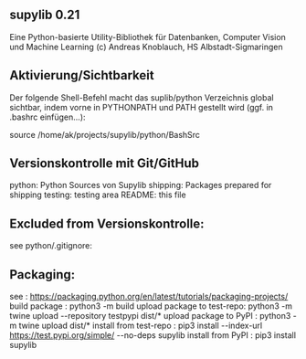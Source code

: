 supylib 0.21
-------------------------
Eine Python-basierte Utility-Bibliothek für Datenbanken, Computer Vision und Machine Learning
(c) Andreas Knoblauch, HS Albstadt-Sigmaringen

Aktivierung/Sichtbarkeit
-------------------------
Der folgende Shell-Befehl macht das suplib/python Verzeichnis global sichtbar,
indem vorne in PYTHONPATH und PATH gestellt wird (ggf. in .bashrc einfügen...):

source /home/ak/projects/supylib/python/BashSrc


Versionskontrolle mit Git/GitHub
---------------------------------
python: Python Sources von Supylib
shipping: Packages prepared for shipping
testing: testing area
README: this file

Excluded from Versionskontrolle:
---------------------------------
see python/.gitignore:

Packaging:
-----------
see                        : https://packaging.python.org/en/latest/tutorials/packaging-projects/
build package              : python3 -m build
upload package to test-repo: python3 -m twine upload --repository testpypi dist/*
upload package to PyPI     : python3 -m twine upload dist/*
install from test-repo     : pip3 install --index-url https://test.pypi.org/simple/ --no-deps supylib
install from PyPI          : pip3 install supylib
